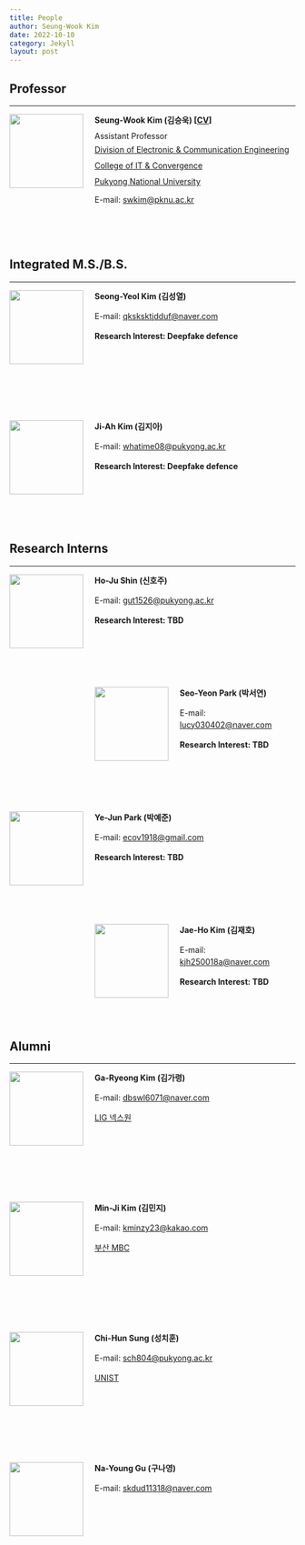 ```yaml
---
title: People
author: Seung-Wook Kim
date: 2022-10-10
category: Jekyll
layout: post
---
```



## Professor
------------
<div style="width:150px; height:230px; float:left;">
<img src="https://raw.githubusercontent.com/pknu-vlab/pknu-vlab.github.io/main/images/swkim.png" width="130" >
</div>
<p style="line-height: 1.5;"><b>Seung-Wook Kim (김승욱) [<a href="https://github.com/pknu-vlab/pknu-vlab.github.io/blob/main/_pages/cv_swkim.pdf">CV</a>] </b></p>
<p style="line-height: 0.5;">Assistant Professor</p>
<p style="line-height: 1;"><a href="https://ee.pknu.ac.kr/ee/1">Division of Electronic & Communication Engineering</a></p>
<p style="line-height: 1;"><a href="https://itc.pknu.ac.kr/html/00_main/">College of IT & Convergence</a></p>
<p style="line-height: 1;"><a href="https://www.pknu.ac.kr/main">Pukyong National University</a></p>
<p style="line-height: 1.5;">E-mail: <a href="mailto:swkim@pknu.ac.kr">swkim@pknu.ac.kr</a></p>

&nbsp;

&nbsp;

## Integrated M.S./B.S.
------------

<div style="width:150px; height:200px; float:left;">
<img src="https://raw.githubusercontent.com/pknu-vlab/pknu-vlab.github.io/main/images/sykim.jpg" width="130" >
</div>
<p style="line-height: 1.5;"><b>Seong-Yeol Kim (김성열)</b></p>
<p style="line-height: 1.5;">E-mail: <a href="mailto:qksksktjdduf@naver.com">qksksktjdduf@naver.com</a></p>
<p style="line-height: 1.5;"><b>Research Interest: Deepfake defence</b></p>

&nbsp;

&nbsp;

&nbsp;

&nbsp;

<div style="width:150px; height:200px; float:left;">
<img src="https://raw.githubusercontent.com/pknu-vlab/pknu-vlab.github.io/main/images/jakim.jpg" width="130" >
</div>
<p style="line-height: 1.5;"><b>Ji-Ah Kim (김지아)</b></p>
<p style="line-height: 1.5;">E-mail: <a href="mailto:whatime08@pukyong.ac.kr">whatime08@pukyong.ac.kr</a></p>
<p style="line-height: 1.5;"><b>Research Interest: Deepfake defence</b></p>
&nbsp;

&nbsp;

&nbsp;

## Research Interns
------------


<div style="width:150px; height:200px; float:left;">
<img src="https://raw.githubusercontent.com/pknu-vlab/pknu-vlab.github.io/main/images/hjshin.jpg" width="130" >
</div>
<p style="line-height: 1.5;"><b>Ho-Ju Shin (신호주)</b></p>
<p style="line-height: 1.5;">E-mail: <a href="mailto:gut1526@pukyong.ac.kr">gut1526@pukyong.ac.kr</a></p>
<p style="line-height: 1.5;"><b>Research Interest: TBD</b></p>

&nbsp;

&nbsp;

&nbsp;

<div style="width:150px; height:200px; float:left;">
<img src="https://raw.githubusercontent.com/pknu-vlab/pknu-vlab.github.io/main/images/sypark.jpeg" width="130" >
</div>
<p style="line-height: 1.5;"><b>Seo-Yeon Park (박서연)</b></p>
<p style="line-height: 1.5;">E-mail: <a href="mailto:lucy030402@naver.com">lucy030402@naver.com</a></p>
<p style="line-height: 1.5;"><b>Research Interest: TBD</b></p>

&nbsp;

&nbsp;

&nbsp;

<div style="width:150px; height:200px; float:left;">
<img src="https://raw.githubusercontent.com/pknu-vlab/pknu-vlab.github.io/main/images/yjpark.jpeg" width="130" >
</div>
<p style="line-height: 1.5;"><b>Ye-Jun Park (박예준)</b></p>
<p style="line-height: 1.5;">E-mail: <a href="mailto:ecov1918@gmail.comr">ecov1918@gmail.com</a></p>
<p style="line-height: 1.5;"><b>Research Interest: TBD</b></p>

&nbsp;

&nbsp;

&nbsp;

<div style="width:150px; height:200px; float:left;">
<img src="https://raw.githubusercontent.com/pknu-vlab/pknu-vlab.github.io/main/images/jhkim.jpg" width="130" >
</div>
<p style="line-height: 1.5;"><b>Jae-Ho Kim (김재호)</b></p>
<p style="line-height: 1.5;">E-mail: <a href="mailto:kjh250018a@naver.com">kjh250018a@naver.com</a></p>
<p style="line-height: 1.5;"><b>Research Interest: TBD</b></p>

&nbsp;

&nbsp;

## Alumni
------------

<div style="width:150px; height:200px; float:left;">
<img src="https://raw.githubusercontent.com/pknu-vlab/pknu-vlab.github.io/main/images/grkim.jpg" width="130" >
</div>
<p style="line-height: 1.5;"><b>Ga-Ryeong Kim (김가령)</b></p>
<p style="line-height: 1.5;">E-mail: <a href="mailto:dbswl6071@naver.com">dbswl6071@naver.com</a></p>
<p style="line-height: 1.5;"><a href="https://www.lignex1.com">LIG 넥스원</a></p>

&nbsp;

&nbsp;

&nbsp;

&nbsp;

<div style="width:150px; height:200px; float:left;">
<img src="https://raw.githubusercontent.com/pknu-vlab/pknu-vlab.github.io/main/images/mjkim.jpg" width="130" >
</div>
<p style="line-height: 1.5;"><b>Min-Ji Kim (김민지)</b></p>
<p style="line-height: 1.5;">E-mail: <a href="mailto:kminzy23@kakao.com">kminzy23@kakao.com</a></p>
<p style="line-height: 1.5;"><a href="https://busanmbc.co.kr">부산 MBC</a></p>

&nbsp;

&nbsp;

&nbsp;

&nbsp;

<div style="width:150px; height:200px; float:left;">
<img src="https://raw.githubusercontent.com/pknu-vlab/pknu-vlab.github.io/main/images/chsung.jpg" width="130" >
</div>
<p style="line-height: 1.5;"><b>Chi-Hun Sung (성치훈)</b></p>
<p style="line-height: 1.5;">E-mail: <a href="mailto:sch804@pukyong.ac.kr">sch804@pukyong.ac.kr</a></p>
<p style="line-height: 1.5;"><a href="https://unist-kor.unist.ac.kr">UNIST</a></p>

&nbsp;

&nbsp;

&nbsp;

&nbsp;

<div style="width:150px; height:200px; float:left;">
<img src="https://raw.githubusercontent.com/pknu-vlab/pknu-vlab.github.io/main/images/nygu.jpg" width="130" >
</div>
<p style="line-height: 1.5;"><b>Na-Young Gu (구나영)</b></p>
<p style="line-height: 1.5;">E-mail: <a href="mailto:skdud11318@naver.com">skdud11318@naver.com</a></p>


